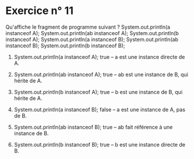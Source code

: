 # Exercice n° 11
Qu'affiche le fragment de programme suivant ?
 System.out.println(a instanceof A);
 System.out.println(ab instanceof A);
 System.out.println(b instanceof A);
 System.out.println(a instanceof B);
 System.out.println(ab instanceof B);
 System.out.println(b instanceof B);


1. System.out.println(a instanceof A);
true – a est une instance directe de A.

2. System.out.println(ab instanceof A);
true – ab est une instance de B, qui hérite de A.

3. System.out.println(b instanceof A);
true – b est une instance de B, qui hérite de A.

4. System.out.println(a instanceof B);
false – a est une instance de A, pas de B.

5. System.out.println(ab instanceof B);
true – ab fait référence à une instance de B.

6. System.out.println(b instanceof B);
true – b est une instance directe de B.